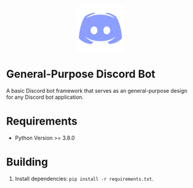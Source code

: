 <p align="center">
  <img src="image/discord-logo.png" width="25%"/>
</p>

# General-Purpose Discord Bot

A basic Discord bot framework that serves as an general-purpose design for any Discord bot application.

# Requirements

* Python Version >= 3.8.0

# Building

1. Install dependencies: `pip install -r requirements.txt`.
